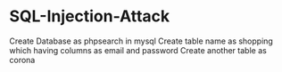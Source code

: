 # SQL-Injection-Attack
Create Database as phpsearch in mysql
Create table name as shopping which having columns as email and password
Create another table as corona
